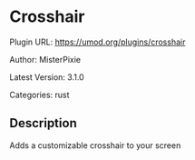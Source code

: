 # Crosshair

Plugin URL: https://umod.org/plugins/crosshair

Author: MisterPixie

Latest Version: 3.1.0

Categories: rust

## Description

Adds a customizable crosshair to your screen
